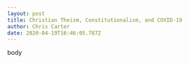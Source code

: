 ```yaml
---
layout: post
title: Christian Theism, Constitutionalism, and COVID-19
author: Chris Carter
date: 2020-04-19T16:46:05.787Z
---
```

body